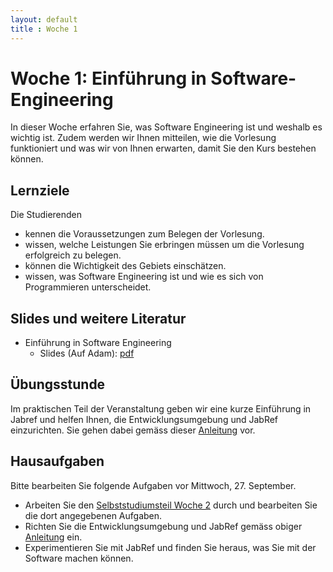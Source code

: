 ```yaml
---
layout: default
title : Woche 1
---
```


# Woche 1: Einführung in Software-Engineering

In dieser Woche erfahren Sie, was Software Engineering ist und weshalb es wichtig ist. 
Zudem werden wir Ihnen mitteilen, wie die Vorlesung funktioniert und was wir von Ihnen erwarten, damit Sie den Kurs bestehen können. 

## Lernziele 

Die Studierenden

* kennen die Voraussetzungen zum Belegen der Vorlesung.
* wissen, welche Leistungen Sie erbringen müssen um die Vorlesung erfolgreich zu belegen. 
* können die Wichtigkeit des Gebiets einschätzen.
* wissen, was Software Engineering ist und wie es sich von Programmieren unterscheidet.


## Slides und weitere Literatur

* Einführung in Software Engineering
    * Slides (Auf Adam): [pdf]()


## Übungsstunde

 Im praktischen Teil der Veranstaltung geben wir eine kurze Einführung in 
 Jabref und helfen Ihnen, die Entwicklungsumgebung und JabRef einzurichten. Sie gehen dabei gemäss dieser [Anleitung](../exercises/jabref-setup) vor. 


## Hausaufgaben

Bitte bearbeiten Sie folgende Aufgaben vor Mittwoch, 27. September. 

* Arbeiten Sie den [Selbststudiumsteil Woche 2](../week2/index) durch und bearbeiten Sie die dort angegebenen Aufgaben. 
* Richten Sie die Entwicklungsumgebung und JabRef gemäss obiger [Anleitung](../exercises/jabref-setup) ein.
* Experimentieren Sie mit JabRef und finden Sie heraus, was Sie mit der Software machen können. 



